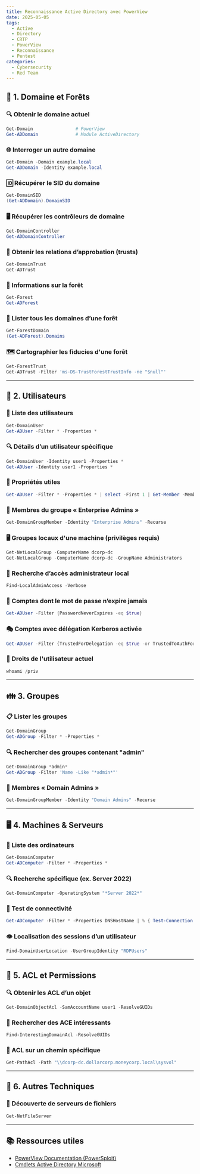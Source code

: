 ```yaml
---
title: Reconnaissance Active Directory avec PowerView
date: 2025-05-05
tags:
  - Active
  - Directory
  - CRTP
  - PowerView
  - Reconnaissance
  - Pentest
categories:
  - Cybersecurity
  - Red Team
---
```



## 📁 1. Domaine et Forêts

### 🔍 Obtenir le domaine actuel
```powershell
Get-Domain                # PowerView
Get-ADDomain              # Module ActiveDirectory
```

### 🌐 Interroger un autre domaine
```powershell
Get-Domain -Domain example.local
Get-ADDomain -Identity example.local
```

### 🆔 Récupérer le SID du domaine
```powershell
Get-DomainSID
(Get-ADDomain).DomainSID
```

### 🖥️ Récupérer les contrôleurs de domaine
```powershell
Get-DomainController
Get-ADDomainController
```

### 🤝 Obtenir les relations d’approbation (trusts)
```powershell
Get-DomainTrust
Get-ADTrust
```

### 🌲 Informations sur la forêt
```powershell
Get-Forest
Get-ADForest
```

### 📜 Lister tous les domaines d’une forêt
```powershell
Get-ForestDomain
(Get-ADForest).Domains
```

### 🗺️ Cartographier les fiducies d'une forêt
```powershell
Get-ForestTrust
Get-ADTrust -Filter 'ms-DS-TrustForestTrustInfo -ne "$null"'
```

---

## 👤 2. Utilisateurs

### 👥 Liste des utilisateurs
```powershell
Get-DomainUser
Get-ADUser -Filter * -Properties *
```

### 🔍 Détails d’un utilisateur spécifique
```powershell
Get-DomainUser -Identity user1 -Properties *
Get-ADUser -Identity user1 -Properties *
```

### 🔄 Propriétés utiles
```powershell
Get-ADUser -Filter * -Properties * | select -First 1 | Get-Member -MemberType *Property | select Name
```

### 👑 Membres du groupe « Enterprise Admins »
```powershell
Get-DomainGroupMember -Identity "Enterprise Admins" -Recurse
```

### 🖥️ Groupes locaux d'une machine (privilèges requis)
```powershell
Get-NetLocalGroup -ComputerName dcorp-dc
Get-NetLocalGroup -ComputerName dcorp-dc -GroupName Administrators
```

### 🔎 Recherche d’accès administrateur local
```powershell
Find-LocalAdminAccess -Verbose
```

### 🔐 Comptes dont le mot de passe n’expire jamais
```powershell
Get-ADUser -Filter {PasswordNeverExpires -eq $true}
```

### 🎭 Comptes avec délégation Kerberos activée
```powershell
Get-ADUser -Filter {TrustedForDelegation -eq $true -or TrustedToAuthForDelegation -eq $true}
```

### 🧾 Droits de l'utilisateur actuel
```powershell
whoami /priv
```

---

## 👪 3. Groupes

### 📋 Lister les groupes
```powershell
Get-DomainGroup
Get-ADGroup -Filter * -Properties *
```

### 🔍 Rechercher des groupes contenant "admin"
```powershell
Get-DomainGroup *admin*
Get-ADGroup -Filter 'Name -Like "*admin*"'
```

### 👑 Membres « Domain Admins »
```powershell
Get-DomainGroupMember -Identity "Domain Admins" -Recurse
```

---

## 🖥️ 4. Machines & Serveurs

### 📜 Liste des ordinateurs
```powershell
Get-DomainComputer
Get-ADComputer -Filter * -Properties *
```

### 🔍 Recherche spécifique (ex. Server 2022)
```powershell
Get-DomainComputer -OperatingSystem "*Server 2022*"
```

### 📡 Test de connectivité
```powershell
Get-ADComputer -Filter * -Properties DNSHostName | % { Test-Connection -Count 1 -ComputerName $_.DNSHostName }
```

### 👁️ Localisation des sessions d’un utilisateur
```powershell
Find-DomainUserLocation -UserGroupIdentity "RDPUsers"
```

---

## 🔐 5. ACL et Permissions

### 🔍 Obtenir les ACL d’un objet
```powershell
Get-DomainObjectAcl -SamAccountName user1 -ResolveGUIDs
```

### 🧠 Rechercher des ACE intéressants
```powershell
Find-InterestingDomainAcl -ResolveGUIDs
```

### 📂 ACL sur un chemin spécifique
```powershell
Get-PathAcl -Path "\\dcorp-dc.dollarcorp.moneycorp.local\sysvol"
```

---

## 📂 6. Autres Techniques

### 📂 Découverte de serveurs de fichiers
```powershell
Get-NetFileServer
```

---

## 📚 Ressources utiles

- [PowerView Documentation (PowerSploit)](https://powersploit.readthedocs.io/en/latest/Recon/)
- [Cmdlets Active Directory Microsoft](https://learn.microsoft.com/en-us/powershell/module/activedirectory/)
